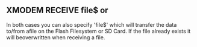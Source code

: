 ## XMODEM RECEIVE file$ or

In both cases you can also specify 'file$' which will transfer the data to/from afile on the Flash Filesystem or SD Card. If the file already exists it will beoverwritten when receiving a file.